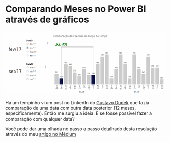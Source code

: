 # Comparando Meses no Power BI através de gráficos

<p align="center"><img src="https://github.com/FerrazThales/ComparacaoMeses/blob/main/comparacao_meses.gif"></p>

Há um tempinho vi um post no LinkedIn do [Gustavo Dudek](https://www.linkedin.com/posts/gustaw-dudek_analytics-data-ux-activity-7066767855563730944-rfnJ?utm_source=share&utm_medium=member_desktop) que fazia comparação de uma data com outra data posterior (12 meses, especificamente). Então me surgiu a ideia: E se fosse possível fazer a comparação com qualquer data?

Você pode dar uma olhada no passo a passo detalhado desta resolução através do meu [artigo no Médium](https://thalesferraz.medium.com/comparando-meses-no-power-bi-atrav%C3%A9s-de-gr%C3%A1ficos-8bb4c85d038)
